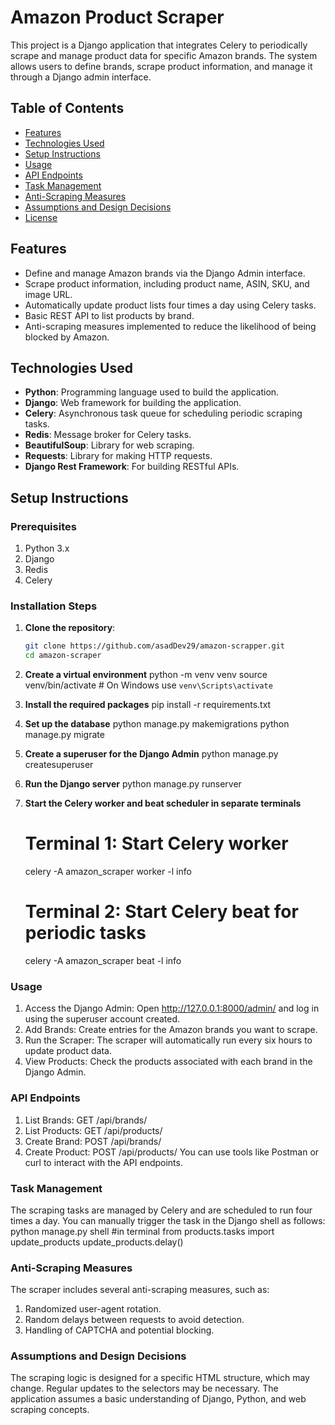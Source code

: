 # Amazon Product Scraper

This project is a Django application that integrates Celery to periodically scrape and manage product data for specific Amazon brands. The system allows users to define brands, scrape product information, and manage it through a Django admin interface.

## Table of Contents

- [Features](#features)
- [Technologies Used](#technologies-used)
- [Setup Instructions](#setup-instructions)
- [Usage](#usage)
- [API Endpoints](#api-endpoints)
- [Task Management](#task-management)
- [Anti-Scraping Measures](#anti-scraping-measures)
- [Assumptions and Design Decisions](#assumptions-and-design-decisions)
- [License](#license)

## Features

- Define and manage Amazon brands via the Django Admin interface.
- Scrape product information, including product name, ASIN, SKU, and image URL.
- Automatically update product lists four times a day using Celery tasks.
- Basic REST API to list products by brand.
- Anti-scraping measures implemented to reduce the likelihood of being blocked by Amazon.

## Technologies Used

- **Python**: Programming language used to build the application.
- **Django**: Web framework for building the application.
- **Celery**: Asynchronous task queue for scheduling periodic scraping tasks.
- **Redis**: Message broker for Celery tasks.
- **BeautifulSoup**: Library for web scraping.
- **Requests**: Library for making HTTP requests.
- **Django Rest Framework**: For building RESTful APIs.

## Setup Instructions

### Prerequisites

1. Python 3.x
2. Django
3. Redis
4. Celery

### Installation Steps

1. **Clone the repository**:
   ```bash
   git clone https://github.com/asadDev29/amazon-scrapper.git
   cd amazon-scraper
2. **Create a virtual environment**
    python -m venv venv
    source venv/bin/activate  # On Windows use `venv\Scripts\activate`
3. **Install the required packages**
    pip install -r requirements.txt
4. **Set up the database**
    python manage.py makemigrations
    python manage.py migrate
5. **Create a superuser for the Django Admin**
    python manage.py createsuperuser
6. **Run the Django server**
    python manage.py runserver
7. **Start the Celery worker and beat scheduler in separate terminals**
    # Terminal 1: Start Celery worker
    celery -A amazon_scraper worker -l info

    # Terminal 2: Start Celery beat for periodic tasks
    celery -A amazon_scraper beat -l info
### Usage

1. Access the Django Admin: Open http://127.0.0.1:8000/admin/ and log in using the superuser account created.
2. Add Brands: Create entries for the Amazon brands you want to scrape.
3. Run the Scraper: The scraper will automatically run every six hours to update product data.
4. View Products: Check the products associated with each brand in the Django Admin.

### API Endpoints

1. List Brands: GET /api/brands/
2. List Products: GET /api/products/
3. Create Brand: POST /api/brands/
4. Create Product: POST /api/products/
You can use tools like Postman or curl to interact with the API endpoints.

### Task Management
The scraping tasks are managed by Celery and are scheduled to run four times a day. You can manually trigger the task in the Django shell as follows:
python manage.py shell    #in terminal
from products.tasks import update_products
update_products.delay()

### Anti-Scraping Measures
The scraper includes several anti-scraping measures, such as:

1. Randomized user-agent rotation.
2. Random delays between requests to avoid detection.
3. Handling of CAPTCHA and potential blocking.

### Assumptions and Design Decisions

The scraping logic is designed for a specific HTML structure, which may change. Regular updates to the selectors may be necessary.
The application assumes a basic understanding of Django, Python, and web scraping concepts.